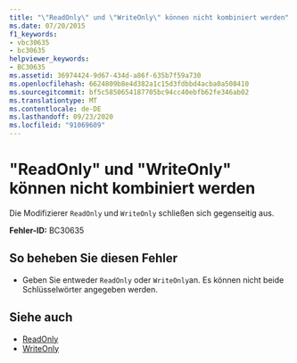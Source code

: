```yaml
---
title: "\"ReadOnly\" und \"WriteOnly\" können nicht kombiniert werden"
ms.date: 07/20/2015
f1_keywords:
- vbc30635
- bc30635
helpviewer_keywords:
- BC30635
ms.assetid: 36974424-9d67-434d-a86f-635b7f59a730
ms.openlocfilehash: 6624809b8e4d382a1c15d3fdbbd4acba0a508410
ms.sourcegitcommit: bf5c5850654187705bc94cc40ebfb62fe346ab02
ms.translationtype: MT
ms.contentlocale: de-DE
ms.lasthandoff: 09/23/2020
ms.locfileid: "91069609"
---
```

# <a name="readonly-and-writeonly-cannot-be-combined"></a>"ReadOnly" und "WriteOnly" können nicht kombiniert werden

Die Modifizierer `ReadOnly` und `WriteOnly` schließen sich gegenseitig aus.  
  
 **Fehler-ID:** BC30635  
  
## <a name="to-correct-this-error"></a>So beheben Sie diesen Fehler  
  
- Geben Sie entweder `ReadOnly` oder `WriteOnly`an. Es können nicht beide Schlüsselwörter angegeben werden.  
  
## <a name="see-also"></a>Siehe auch

- [ReadOnly](../language-reference/modifiers/readonly.md)
- [WriteOnly](../language-reference/modifiers/writeonly.md)
